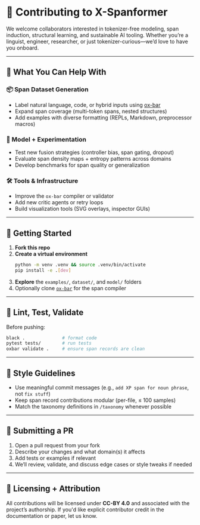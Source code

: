 # 🤝 Contributing to X-Spanformer

We welcome collaborators interested in tokenizer-free modeling, span induction, structural learning, and sustainable AI tooling. Whether you’re a linguist, engineer, researcher, or just tokenizer-curious—we’d love to have you onboard.

---

## 🧠 What You Can Help With

### 📦 Span Dataset Generation
- Label natural language, code, or hybrid inputs using [ox-bar](https://github.com/.../ox-bar)
- Expand span coverage (multi-token spans, nested structures)
- Add examples with diverse formatting (REPLs, Markdown, preprocessor macros)

### 🧪 Model + Experimentation
- Test new fusion strategies (controller bias, span gating, dropout)
- Evaluate span density maps + entropy patterns across domains
- Develop benchmarks for span quality or generalization

### 🛠 Tools & Infrastructure
- Improve the `ox-bar` compiler or validator
- Add new critic agents or retry loops
- Build visualization tools (SVG overlays, inspector GUIs)

---

## 🧰 Getting Started

1. **Fork this repo**  
2. **Create a virtual environment**  
   ```bash
   python -m venv .venv && source .venv/bin/activate
   pip install -e .[dev]
   ```
3. **Explore** the `examples/`, `dataset/`, and `model/` folders
4. Optionally clone [`ox-bar`](https://github.com/.../ox-bar) for the span compiler

---

## 🧪 Lint, Test, Validate

Before pushing:

```bash
black .              # format code
pytest tests/        # run tests
oxbar validate .     # ensure span records are clean
```

---

## 📝 Style Guidelines

- Use meaningful commit messages (e.g., `add XP span for noun phrase`, not `fix stuff`)
- Keep span record contributions modular (per-file, ≤ 100 samples)
- Match the taxonomy definitions in `/taxonomy` whenever possible

---

## 📩 Submitting a PR

1. Open a pull request from your fork
2. Describe your changes and what domain(s) it affects
3. Add tests or examples if relevant
4. We’ll review, validate, and discuss edge cases or style tweaks if needed

---

## 📄 Licensing + Attribution

All contributions will be licensed under **CC-BY 4.0** and associated with the project’s authorship. If you'd like explicit contributor credit in the documentation or paper, let us know.
